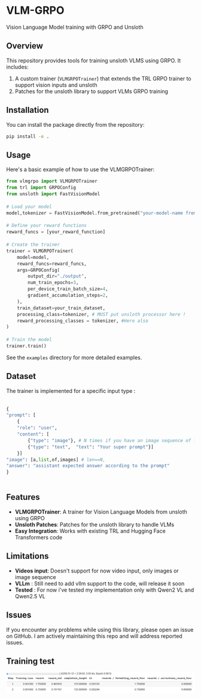 # VLM-GRPO

Vision Language Model training with GRPO and Unsloth

## Overview

This repository provides tools for training unsloth VLMS using GRPO. It includes:

1. A custom trainer (`VLMGRPOTrainer`) that extends the TRL GRPO trainer to support vision inputs and unsloth
2. Patches for the unsloth library to support VLMs GRPO training

## Installation

You can install the package directly from the repository:

```bash
pip install -e .
```

## Usage

Here's a basic example of how to use the VLMGRPOTrainer:

```python
from vlmgrpo import VLMGRPOTrainer
from trl import GRPOConfig
from unsloth import FastVisionModel

# Load your model
model,tokenizer = FastVisionModel.from_pretrained("your-model-name from unsloth available VLMs")

# Define your reward functions
reward_funcs = [your_reward_function]

# Create the trainer
trainer = VLMGRPOTrainer(
    model=model,
    reward_funcs=reward_funcs,
    args=GRPOConfig(
        output_dir="./output",
        num_train_epochs=3,
        per_device_train_batch_size=4,
        gradient_accumulation_steps=2,
    ),
    train_dataset=your_train_dataset,
    processing_class=tokenizer, # MUST put unsloth processor here !
    reward_processing_classes = tokenizer, #Here also
)

# Train the model
trainer.train()
```

See the `examples` directory for more detailed examples.
## Dataset

The trainer is implemented for a specific input type : 

```python

{
"prompt": [
    {
    "role": "user",
    "content": [
        {"type": "image"}, # N times if you have an image sequence of length N
        {"type": "text",  "text": "Your super prompt"}]
    }]
"image": [a,list,of,images] # len==N,
"answer": "assistant expected answer according to the prompt"
}



```

## Features

- **VLMGRPOTrainer**: A trainer for Vision Language Models from unsloth using GRPO
- **Unsloth Patches**: Patches for the unsloth library to handle VLMs
- **Easy Integration**: Works with existing TRL and Hugging Face Transformers code

## Limitations
- **Videos input**: Doesn't support for now video input, only images or image sequence
- **VLLm** : Still need to add vllm support to the code, will release it soon
- **Tested** : For now i've tested my implementation only with Qwen2 VL and Qwen2.5 VL


## Issues

If you encounter any problems while using this library, please open an issue on GitHub. I am actively maintaining this repo and will address reported issues.


## Training test

![Training test](images/training_test.png)
